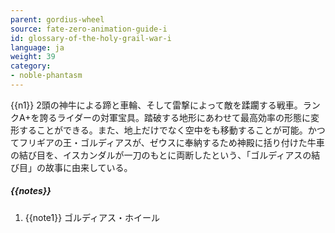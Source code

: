 ```yaml
---
parent: gordius-wheel
source: fate-zero-animation-guide-i
id: glossary-of-the-holy-grail-war-i
language: ja
weight: 39
category:
- noble-phantasm
---
```


{{n1}}
2頭の神牛による蹄と車輪、そして雷撃によって敵を蹂躙する戦車。ランクA+を誇るライダーの対軍宝具。踏破する地形にあわせて最高効率の形態に変形することができる。また、地上だけでなく空中をも移動することが可能。かつてフリギアの王・ゴルディアスが、ゼウスに奉納するため神殿に括り付けた牛車の結び目を、イスカンダルが一刀のもとに両断したという、「ゴルディアスの結び目」の故事に由来している。

##### {{notes}}

1. {{note1}} ゴルディアス・ホイール
